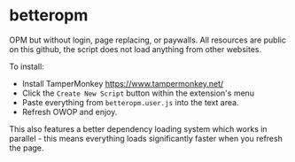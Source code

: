 # betteropm
OPM but without login, page replacing, or paywalls. All resources are public on this github, the script does not load anything from other websites.

To install:
- Install TamperMonkey https://www.tampermonkey.net/
- Click the `Create New Script` button within the extension's menu
- Paste everything from `betteropm.user.js` into the text area.
- Refresh OWOP and enjoy.

This also features a better dependency loading system which works in parallel - this means everything loads significantly faster when you refresh the page.